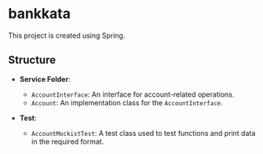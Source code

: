 # bankkata

This project is created using Spring.

## Structure

- **Service Folder**:
  - `AccountInterface`: An interface for account-related operations.
  - `Account`: An implementation class for the `AccountInterface`.
  
- **Test**:
  - `AccountMockistTest`: A test class used to test functions and print data in the required format.
